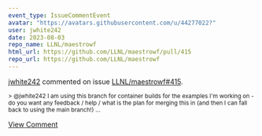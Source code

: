 ```yaml
---
event_type: IssueCommentEvent
avatar: "https://avatars.githubusercontent.com/u/44277022?"
user: jwhite242
date: 2023-08-03
repo_name: LLNL/maestrowf
html_url: https://github.com/LLNL/maestrowf/pull/415
repo_url: https://github.com/LLNL/maestrowf
---
```


<a href='https://github.com/jwhite242' target='_blank'>jwhite242</a> commented on issue <a href='https://github.com/LLNL/maestrowf/pull/415' target='_blank'>LLNL/maestrowf#415</a>.

<small>> @jwhite242 I am using this branch for container builds for the examples I'm working on - do you want any feedback / help / what is the plan for merging this in (and then I can fall back to using the main branch!)...</small>

<a href='https://github.com/LLNL/maestrowf/pull/415' target='_blank'>View Comment</a>